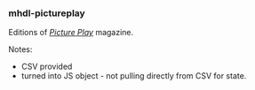 ### mhdl-pictureplay

Editions of <i><a href="https://en.wikipedia.org/wiki/Picture_Play_(magazine">Picture Play</a></i> magazine.


Notes:
* CSV provided
* turned into JS object - not pulling directly from CSV for state.
